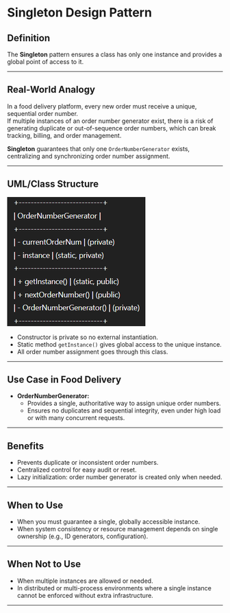 # Singleton Design Pattern

## Definition

The **Singleton** pattern ensures a class has only one instance and provides a global point of access to it.

---

## Real-World Analogy

In a food delivery platform, every new order must receive a unique, sequential order number.  
If multiple instances of an order number generator exist, there is a risk of generating duplicate or out-of-sequence order numbers, which can break tracking, billing, and order management.

**Singleton** guarantees that only one `OrderNumberGenerator` exists, centralizing and synchronizing order number assignment.

---

## UML/Class Structure

![alt text](image.png)

- Constructor is private so no external instantiation.
- Static method `getInstance()` gives global access to the unique instance.
- All order number assignment goes through this class.

---


## Use Case in Food Delivery

- **OrderNumberGenerator:**  
  - Provides a single, authoritative way to assign unique order numbers.
  - Ensures no duplicates and sequential integrity, even under high load or with many concurrent requests.

---

## Benefits

- Prevents duplicate or inconsistent order numbers.
- Centralized control for easy audit or reset.
- Lazy initialization: order number generator is created only when needed.

---

## When to Use

- When you must guarantee a single, globally accessible instance.
- When system consistency or resource management depends on single ownership (e.g., ID generators, configuration).

---

## When Not to Use

- When multiple instances are allowed or needed.
- In distributed or multi-process environments where a single instance cannot be enforced without extra infrastructure.

---

